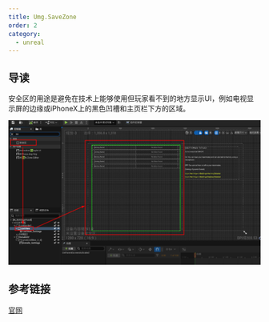 ```yaml
---
title: Umg.SaveZone
order: 2
category:
  - unreal
---
```

## 导读
<chatmessage avatar="../../assets/emoji/blzt.png" :avatarWidth="40">
安全区的用途是避免在技术上能够使用但玩家看不到的地方显示UI，例如电视显示屏的边缘或iPhoneX上的黑色凹槽和主页栏下方的区域。
</chatmessage>

![](..%2Fassets%2Fsafezone.png)

## 参考链接

[官网](https://docs.unrealengine.com/4.26/zh-CN/InteractiveExperiences/UMG/UserGuide/UMGSafeZones/)
